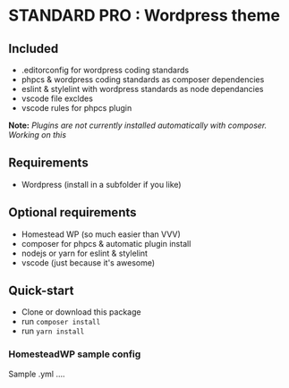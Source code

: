 # STANDARD PRO : Wordpress theme

## Included

- .editorconfig for wordpress coding standards
- phpcs & wordpress coding standards as composer dependencies
- eslint & stylelint with wordpress standards as node dependancies
- vscode file excldes
- vscode rules for phpcs plugin

**Note:** _Plugins are not currently installed automatically with composer. Working on this_

## Requirements

- Wordpress (install in a subfolder if you like)

## Optional requirements

- Homestead WP (so much easier than VVV)
- composer for phpcs & automatic plugin install
- nodejs or yarn for eslint & stylelint
- vscode (just because it's awesome)

## Quick-start

- Clone or download this package
- run `composer install`
- run `yarn install`

### HomesteadWP sample config

Sample .yml ....
